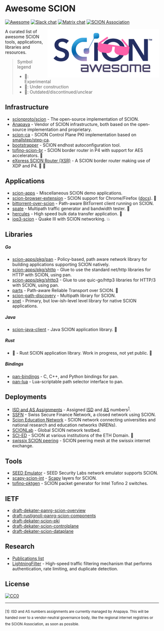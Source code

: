 # Awesome SCION

[![Awesome](https://cdn.rawgit.com/sindresorhus/awesome/d7305f38d29fed78fa85652e3a63e154dd8e8829/media/badge.svg)](https://github.com/sindresorhus/awesome)
[![Slack chat](https://img.shields.io/badge/chat%20on-slack-blue?logo=slack)](https://scionproto.slack.com)
[![Matrix chat](https://img.shields.io/badge/chat%20on-matrix-blue?logo=matrix)](https://matrix.to/#/#dev:matrix.scion.org)
[![SCION Association](https://img.shields.io/badge/SCION-Association-white)](https://www.scion.org)

<a href="https://www.scion.org"><img src="awesome-scion-logo.png" height="160" align="right" alt="awesome SCION"></a>

A curated list of awesome SCION tools, applications, libraries and resources.

> Symbol legend
> - :wrench:: Experimental
> - :construction:: Under construction
> - :broom:: Outdated/discontinued/unclear

## Infrastructure
- [scionproto/scion](https://github.com/scionproto/scion) - The open-source implementation of SCION.
- [Anapaya](https://www.anapaya.net) - Vendor of SCION infrastructure, both based on the open-source implementation and proprietary.
- [scion-ca](https://github.com/netsys-lab/scion-ca) - SCION Control Plane PKI implementation based on [smallstep/step-ca](https://github.com/smallstep/certificates).
- [bootstrapper](https://github.com/netsec-ethz/bootstrapper) - SCION endhost autoconfiguration tool.
- [tofino-scion-br](https://github.com/netsys-lab/scion-p4/tree/main/tofino-scion-br) - SCION border router in P4 with support for AES accelerators. :wrench:
- [eXpress SCION Router (XSR)](https://github.com/netsys-lab/express-scion-router) - A SCION border router making use of XDP and P4. :wrench: :construction:

## Applications
- [scion-apps](https://github.com/netsec-ethz/scion-apps) - Miscellaneous SCION demo applications.
- [scion-browser-extension](https://github.com/netsys-lab/scion-browser-extensions) - SCION support for Chrome/Firefox ([docs](https://docs.scionlab.org/content/apps/scion-browser.html)). :wrench:
- [bittorrent-over-scion](https://github.com/netsys-lab/bittorrent-over-scion) - Path-aware BitTorrent client running on SCION.
- [spate](https://github.com/netsys-lab/scion-apps/tree/tool/spate-bpf/spate) - Multipath traffic generator and bandwidth tester. :wrench:
- [hercules](https://github.com/netsec-ethz/hercules) - High speed bulk data transfer application. :wrench:
- [ioq3-scion](https://github.com/lschulz/ioq3-scion) - Quake III with SCION networking. :boom:

## Libraries

##### Go
- [scion-apps/pkg/pan](https://pkg.go.dev/github.com/netsec-ethz/scion-apps/pkg/pan) - Policy-based, path aware network library for building applications supporting SCION natively.
- [scion-apps/pkg/shttp](https://pkg.go.dev/github.com/netsec-ethz/scion-apps/pkg/shttp) - Glue to use the standard net/http libraries for HTTP with SCION, using pan.
- [scion-apps/pkg/shttp3](https://pkg.go.dev/github.com/netsec-ethz/scion-apps/pkg/shttp3) - Glue to use quic-go/http3 libraries for HTTP/3 with SCION, using pan.
- [parts](https://github.com/netsys-lab/parts) - Path-aware Reliable Transport over SCION. :wrench:
- [scion-path-discovery](https://github.com/netsys-lab/scion-path-discovery) - Multipath library for SCION.
- [snet](https://pkg.go.dev/github.com/scionproto/scion/pkg/snet) - Primary, but low-ish-level level library for native SCION applications.

##### Java
- [scion-java-client](https://github.com/netsec-ethz/scion-java-client) - Java SCION application library. :construction:

##### Rust
- :lobster: - Rust SCION application library. Work in progress, not yet public. :construction:

##### Bindings
- [pan-bindings](https://github.com/lschulz/pan-bindings) - C, C++, and Python bindings for pan.
- [pan-lua](https://github.com/netsys-lab/pan-lua) - Lua-scriptable path selector interface to pan.

## Deployments
- [ISD and AS Assignments](https://docs.anapaya.net/en/latest/resources/isd-as-assignments/) - Assigned [ISD](https://docs.scion.org/en/latest/glossary.html#term-ISD) and [AS](https://docs.scion.org/en/latest/glossary.html#term-AS) numbers<sup>[1](#footnonte-isd-as-assignment)</sup>.
- [SSFN](https://www.six-group.com/de/products-services/banking-services/ssfn.html) - Swiss Secure Finance Network, a closed network using SCION.
- [Scion Education Network](https://sciera.readthedocs.io/en/latest/index.html) - SCION network connecting universities and national research and education networks (NRENs).
- [SCIONLab](https://www.scionlab.org) - Global SCION network testbed.
- [SCI-ED](https://scied.scion-architecture.net/) - SCION at various institutions of the ETH Domain. :broom:
- [swissix SCION peering](https://www.swissix.ch/services/scion-peering-mesh/scion-peering-participants/) - SCION peering mesh at the swissix internet exchange.

## Tools
- [SEED Emulator](https://github.com/seed-labs/seed-emulator/tree/master/examples/scion) - SEED Security Labs network emulator supports SCION.
- [scapy-scion-int](https://github.com/lschulz/scapy-scion-int) - [Scapy](https://scapy.net/) layers for SCION.
- [tofino-pktgen](https://github.com/netsys-lab/scion-p4/tree/main/tofino-pktgen) - SCION packet generator for Intel Tofino 2 switches.

## IETF
- [draft-dekater-panrg-scion-overview](https://datatracker.ietf.org/doc/draft-dekater-panrg-scion-overview/)
- [draft-rustignoli-panrg-scion-components](https://datatracker.ietf.org/doc/draft-rustignoli-panrg-scion-components/)
- [draft-dekater-scion-pki](https://datatracker.ietf.org/doc/draft-dekater-scion-pki/)
- [draft-dekater-scion-controlplane](https://datatracker.ietf.org/doc/draft-dekater-scion-controlplane/)
- [draft-dekater-scion-dataplane](https://datatracker.ietf.org/doc/draft-dekater-scion-dataplane/)

## Research
- [Publications list](https://scion-architecture.net/pages/publications/)
- [LightningFilter](https://github.com/netsec-ethz/lightning-filter) - High-speed traffic filtering mechanism that performs authentication, rate limiting, and duplicate detection.

## License

[![CC0](https://i.creativecommons.org/p/zero/1.0/88x31.png)](https://creativecommons.org/publicdomain/zero/1.0/)

-------
<sub><a name="footnonte-isd-as-assignment">[1]</a>: ISD and AS numbers assignments are currently managed by Anapaya. This will be handed over to a vendor-neutral governance body, like the regional internet registries or the SCION Association, as soon as possible.</sub>
